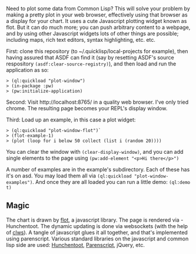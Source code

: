 Need to plot some data from Common Lisp?  This will solve your problem
by making a pretty plot in your web browser, effectively using that
browser as a display for your chart.  It uses a cute Javascript
plotting widget known as flot.  But it can do much more; you can push
arbitrary content to a webpage, and by using other Javascript widgets
lots of other things are possible; including maps, rich text editors,
syntax highlighting, etc. etc.

First: clone this repository (to ~/.quicklisp/local-projects for example),
then having assured that ASDF can find it (say by resetting ASDF's source respository
<code>(asdf:clear-source-registry)</code>), and then load and run the application as so:
```common-lisp
> (ql:quickload "plot-window")
> (in-package :pw)
> (pw:initialize-application)
```

Second: Visit http://localhost:8765/ in a quality web browser. I've only tried chrome.
The resulting page becomes your REPL's display window.

Third: Load up an example, in this case a plot widget:
```common-lisp
> (ql:quickload "plot-window-flot")`
> (flot-example-1)
> (plot (loop for i below 50 collect (list i (random 20))))
```

You can clear the window with `(clear-display-window)`, and you can add single elements to the page using `(pw:add-element "<p>Hi there</p>")`

A number of examples are in the example's subdirectory.  Each of these has it's on asd.  You may load them all via `(ql:quickload "plot-window-examples")`.  And once they are all loaded you can run a little demo: `(ql:demo t)`

Magic
-----

The chart is drawn by [flot](http://www.flotcharts.org/), a javascript
library.  The page is rendered via -Hunchentoot.  The dynamic updating
is done via websockets (with the help of
[clws](http://www.cliki.net/clws)).  A tangle of javascript glues it
all together, and that's implemented using parenscript.  Various
standard libraries on the javascript and common lisp side are used:
[Hunchentoot](http://weitz.de/hunchentoot/),
[Parenscript](http://common-lisp.net/project/parenscript/), jQuery,
etc.
